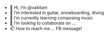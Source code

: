 - 👋 Hi, I’m @vakitam
- 👀 I’m interested in guitar, snowboarding, diving
- 🌱 I’m currently learning composing music
- 💞️ I’m looking to collaborate on ...
- 📫 How to reach me ... FB message!

<!---
vakitam/vakitam is a ✨ special ✨ repository because its `README.md` (this file) appears on your GitHub profile.
You can click the Preview link to take a look at your changes.
--->
